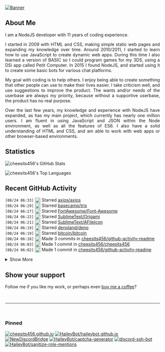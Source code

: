 [![Banner][banner-img]][banner-link]

## About Me

<p align="justify">I am a NodeJS developer with 11 years of coding experience.</p>

<p align="justify">I started in 2009 with HTML and CSS, making simple static web pages and expanding my knowledge over time. Around 2010/2011, I started to learn how to use JavaScript to create dynamic web apps. During this time I also learned a version of BASIC so I could program games for my 3DS, using a DSi app called Petit Computer. In 2015 I found NodeJS, and started using it to create some basic bots for various chat platforms.</p>

<p align="justify">My goal with coding is to help others. I enjoy being able to create something that other people can use to make their lives easier. I take criticism well, and use suggestions to improve the product. The wants and/or needs of the userbase are always my priority, because without a supportive userbase, the product has no real purpose.</p>

<p align="justify">Over the last few years, my knowledge and experience with NodeJS have expanded, as has my main project, which currently has nearly one million users. I am fluent in using JavaScript and JSON within the Node environment, as well as all the features of ES6. I also have a solid understanding of HTML and CSS, and am able to work with web apps or other browser-based environments.</p>

## Statistics

![cheesits456's GitHub Stats][github-stats-img]

![cheesits456's Top Languages][github-langs-img]

## Recent GitHub Activity

<!--START_SECTION:activity-->
`[08/24 06:33]` <img alt="⭐" src="https://github.com/cheesits456/github-activity-readme/raw/master/icons/star.png" align="top" height="18"> Starred [axios/axios](https://github.com/axios/axios)  
`[08/24 06:29]` <img alt="⭐" src="https://github.com/cheesits456/github-activity-readme/raw/master/icons/star.png" align="top" height="18"> Starred [basecamp/trix](https://github.com/basecamp/trix)  
`[08/24 06:27]` <img alt="⭐" src="https://github.com/cheesits456/github-activity-readme/raw/master/icons/star.png" align="top" height="18"> Starred [FortAwesome/Font-Awesome](https://github.com/FortAwesome/Font-Awesome)  
`[08/24 06:22]` <img alt="⭐" src="https://github.com/cheesits456/github-activity-readme/raw/master/icons/star.png" align="top" height="18"> Starred [SublimeText/Origami](https://github.com/SublimeText/Origami)  
`[08/24 06:21]` <img alt="⭐" src="https://github.com/cheesits456/github-activity-readme/raw/master/icons/star.png" align="top" height="18"> Starred [SublimeText/AFileIcon](https://github.com/SublimeText/AFileIcon)  
`[08/24 06:19]` <img alt="⭐" src="https://github.com/cheesits456/github-activity-readme/raw/master/icons/star.png" align="top" height="18"> Starred [denoland/deno](https://github.com/denoland/deno)  
`[08/24 06:19]` <img alt="⭐" src="https://github.com/cheesits456/github-activity-readme/raw/master/icons/star.png" align="top" height="18"> Starred [bitcoin/bitcoin](https://github.com/bitcoin/bitcoin)  
`[08/24 06:18]` <img alt="📝" src="https://github.com/cheesits456/github-activity-readme/raw/master/icons/commit.png" align="top" height="18"> Made 3 commits in [cheesits456/github-activity-readme](https://github.com/cheesits456/github-activity-readme)  
`[08/24 06:03]` <img alt="📝" src="https://github.com/cheesits456/github-activity-readme/raw/master/icons/commit.png" align="top" height="18"> Made 1 commit in [cheesits456/cheesits456](https://github.com/cheesits456/cheesits456)  
`[08/24 06:02]` <img alt="📝" src="https://github.com/cheesits456/github-activity-readme/raw/master/icons/commit.png" align="top" height="18"> Made 1 commit in [cheesits456/github-activity-readme](https://github.com/cheesits456/github-activity-readme)  

<details><summary>Show More</summary>

`[08/24 05:55]` <img alt="📝" src="https://github.com/cheesits456/github-activity-readme/raw/master/icons/commit.png" align="top" height="18"> Made 1 commit in [cheesits456/cheesits456](https://github.com/cheesits456/cheesits456)  
`[08/24 05:55]` <img alt="📝" src="https://github.com/cheesits456/github-activity-readme/raw/master/icons/commit.png" align="top" height="18"> Made 3 commits in [cheesits456/github-activity-readme](https://github.com/cheesits456/github-activity-readme)  
`[08/24 04:53]` <img alt="📝" src="https://github.com/cheesits456/github-activity-readme/raw/master/icons/commit.png" align="top" height="18"> Made 1 commit in [cheesits456/cheesits456](https://github.com/cheesits456/cheesits456)  
`[08/24 04:52]` <img alt="📝" src="https://github.com/cheesits456/github-activity-readme/raw/master/icons/commit.png" align="top" height="18"> Made 3 commits in [cheesits456/github-activity-readme](https://github.com/cheesits456/github-activity-readme)  
`[08/24 04:03]` <img alt="📝" src="https://github.com/cheesits456/github-activity-readme/raw/master/icons/commit.png" align="top" height="18"> Made 1 commit in [cheesits456/cheesits456](https://github.com/cheesits456/cheesits456)  
`[08/24 04:03]` <img alt="📝" src="https://github.com/cheesits456/github-activity-readme/raw/master/icons/commit.png" align="top" height="18"> Made 2 commits in [cheesits456/github-activity-readme](https://github.com/cheesits456/github-activity-readme)  
`[08/24 03:35]` <img alt="📝" src="https://github.com/cheesits456/github-activity-readme/raw/master/icons/commit.png" align="top" height="18"> Made 1 commit in [cheesits456/cheesits456](https://github.com/cheesits456/cheesits456)  
`[08/24 03:31]` <img alt="📝" src="https://github.com/cheesits456/github-activity-readme/raw/master/icons/commit.png" align="top" height="18"> Made 9 commits in [cheesits456/github-activity-readme](https://github.com/cheesits456/github-activity-readme)  
`[08/24 01:23]` <img alt="📝" src="https://github.com/cheesits456/github-activity-readme/raw/master/icons/commit.png" align="top" height="18"> Made 1 commit in [HaileyBot/sanitize-role-mentions](https://github.com/HaileyBot/sanitize-role-mentions)  
`[08/23 23:44]` <img alt="📝" src="https://github.com/cheesits456/github-activity-readme/raw/master/icons/commit.png" align="top" height="18"> Made 2 commits in [cheesits456/ReactionPics](https://github.com/cheesits456/ReactionPics)  
`[08/23 21:36]` <img alt="📝" src="https://github.com/cheesits456/github-activity-readme/raw/master/icons/commit.png" align="top" height="18"> Made 6 commits in [HaileyBot/sanitize-role-mentions](https://github.com/HaileyBot/sanitize-role-mentions)  
`[08/23 19:32]` <img alt="📝" src="https://github.com/cheesits456/github-activity-readme/raw/master/icons/commit.png" align="top" height="18"> Made 11 commits in [cheesits456/github-activity-readme](https://github.com/cheesits456/github-activity-readme)  
`[08/23 16:14]` <img alt="⭐" src="https://github.com/cheesits456/github-activity-readme/raw/master/icons/star.png" align="top" height="18"> Starred [HaileyBot/sanitize-role-mentions](https://github.com/HaileyBot/sanitize-role-mentions)  
`[08/23 15:56]` <img alt="📝" src="https://github.com/cheesits456/github-activity-readme/raw/master/icons/commit.png" align="top" height="18"> Made 1 commit in [cheesits456/cheesits456](https://github.com/cheesits456/cheesits456)  
`[08/23 15:55]` <img alt="📝" src="https://github.com/cheesits456/github-activity-readme/raw/master/icons/commit.png" align="top" height="18"> Made 2 commits in [cheesits456/github-activity-readme](https://github.com/cheesits456/github-activity-readme)  
`[08/23 15:49]` <img alt="📝" src="https://github.com/cheesits456/github-activity-readme/raw/master/icons/commit.png" align="top" height="18"> Made 1 commit in [cheesits456/cheesits456](https://github.com/cheesits456/cheesits456)  
`[08/23 15:44]` <img alt="📝" src="https://github.com/cheesits456/github-activity-readme/raw/master/icons/commit.png" align="top" height="18"> Made 1 commit in [cheesits456/github-activity-readme](https://github.com/cheesits456/github-activity-readme)  
`[08/23 14:03]` <img alt="📝" src="https://github.com/cheesits456/github-activity-readme/raw/master/icons/commit.png" align="top" height="18"> Made 2 commits in [cheesits456/discord-ssh-bot](https://github.com/cheesits456/discord-ssh-bot)  
`[08/23 13:27]` <img alt="📝" src="https://github.com/cheesits456/github-activity-readme/raw/master/icons/commit.png" align="top" height="18"> Made 1 commit in [cheesits456/github-activity-readme](https://github.com/cheesits456/github-activity-readme)  
`[08/23 13:22]` <img alt="📝" src="https://github.com/cheesits456/github-activity-readme/raw/master/icons/commit.png" align="top" height="18"> Made 1 commit in [cheesits456/cheesits456](https://github.com/cheesits456/cheesits456)  
`[08/23 13:21]` <img alt="📝" src="https://github.com/cheesits456/github-activity-readme/raw/master/icons/commit.png" align="top" height="18"> Made 1 commit in [cheesits456/github-activity-readme](https://github.com/cheesits456/github-activity-readme)  
`[08/23 13:19]` <img alt="🍴" src="https://github.com/cheesits456/github-activity-readme/raw/master/icons/fork.png" align="top" height="18"> Forked [jamesgeorge007/github-activity-readme](https://github.com/jamesgeorge007/github-activity-readme) to [cheesits456/github-activity-readme](https://github.com/cheesits456/github-activity-readme)  
`[08/23 13:12]` <img alt="📝" src="https://github.com/cheesits456/github-activity-readme/raw/master/icons/commit.png" align="top" height="18"> Made 2 commits in [cheesits456/ReactionPics](https://github.com/cheesits456/ReactionPics)  
`[08/23 09:20]` <img alt="❗️" src="https://github.com/cheesits456/github-activity-readme/raw/master/icons/issue.png" align="top" height="18"> Closed issue [#1](https://github.com//HaileyBot/HaileyBot/issues/1) in [HaileyBot/HaileyBot](https://github.com/HaileyBot/HaileyBot)  
`[08/23 03:38]` <img alt="📝" src="https://github.com/cheesits456/github-activity-readme/raw/master/icons/commit.png" align="top" height="18"> Made 3 commits in [cheesits456/cheesits456](https://github.com/cheesits456/cheesits456)  
`[08/22 23:52]` <img alt="📝" src="https://github.com/cheesits456/github-activity-readme/raw/master/icons/commit.png" align="top" height="18"> Made 2 commits in [HaileyBot/sanitize-role-mentions](https://github.com/HaileyBot/sanitize-role-mentions)  
`[08/22 10:21]` <img alt="⭐" src="https://github.com/cheesits456/github-activity-readme/raw/master/icons/star.png" align="top" height="18"> Starred [CypherpunkArmory/UserLAnd](https://github.com/CypherpunkArmory/UserLAnd)  
`[08/22 09:47]` <img alt="➕" src="https://github.com/cheesits456/github-activity-readme/raw/master/icons/create-repo.png" align="top" height="18"> Created repository [HaileyBot/sanitize-role-mentions](https://github.com/HaileyBot/sanitize-role-mentions)  
`[08/22 06:14]` <img alt="⭐" src="https://github.com/cheesits456/github-activity-readme/raw/master/icons/star.png" align="top" height="18"> Starred [jashkenas/coffee-script-tmbundle](https://github.com/jashkenas/coffee-script-tmbundle)  
`[08/22 06:13]` <img alt="📝" src="https://github.com/cheesits456/github-activity-readme/raw/master/icons/commit.png" align="top" height="18"> Made 1 commit in [cheesits456/discord.js](https://github.com/cheesits456/discord.js)  
`[08/22 05:52]` <img alt="⭐" src="https://github.com/cheesits456/github-activity-readme/raw/master/icons/star.png" align="top" height="18"> Starred [sustained/CoffeeScript-Sublime-Plugin](https://github.com/sustained/CoffeeScript-Sublime-Plugin)  
`[08/22 05:52]` <img alt="⭐" src="https://github.com/cheesits456/github-activity-readme/raw/master/icons/star.png" align="top" height="18"> Starred [lucagrulla/node-tail](https://github.com/lucagrulla/node-tail)  
`[08/22 05:40]` <img alt="⭐" src="https://github.com/cheesits456/github-activity-readme/raw/master/icons/star.png" align="top" height="18"> Starred [bevry/cson](https://github.com/bevry/cson)  
`[08/22 05:34]` <img alt="⭐" src="https://github.com/cheesits456/github-activity-readme/raw/master/icons/star.png" align="top" height="18"> Starred [jessepollak/card](https://github.com/jessepollak/card)  
`[08/22 05:25]` <img alt="📝" src="https://github.com/cheesits456/github-activity-readme/raw/master/icons/commit.png" align="top" height="18"> Made 3 commits in [cheesits456/discord.js](https://github.com/cheesits456/discord.js)  
`[08/22 04:24]` <img alt="⭐" src="https://github.com/cheesits456/github-activity-readme/raw/master/icons/star.png" align="top" height="18"> Starred [jashkenas/coffeescript](https://github.com/jashkenas/coffeescript)  
`[08/22 04:11]` <img alt="📝" src="https://github.com/cheesits456/github-activity-readme/raw/master/icons/commit.png" align="top" height="18"> Made 1 commit in [cheesits456/github-readme-stats](https://github.com/cheesits456/github-readme-stats)  
`[08/22 01:44]` <img alt="🍴" src="https://github.com/cheesits456/github-activity-readme/raw/master/icons/fork.png" align="top" height="18"> Forked [discordjs/discord.js](https://github.com/discordjs/discord.js) to [cheesits456/discord.js](https://github.com/cheesits456/discord.js)  
`[08/20 16:17]` <img alt="📝" src="https://github.com/cheesits456/github-activity-readme/raw/master/icons/commit.png" align="top" height="18"> Made 7 commits in [cheesits456/ReactionPics](https://github.com/cheesits456/ReactionPics)  
`[08/20 14:42]` <img alt="📝" src="https://github.com/cheesits456/github-activity-readme/raw/master/icons/commit.png" align="top" height="18"> Made 1 commit in [cheesits456/indent-remover](https://github.com/cheesits456/indent-remover)  
`[08/20 13:49]` <img alt="⭐" src="https://github.com/cheesits456/github-activity-readme/raw/master/icons/star.png" align="top" height="18"> Starred [ForEvolve/bootstrap-dark](https://github.com/ForEvolve/bootstrap-dark)  
`[08/20 07:16]` <img alt="⭐" src="https://github.com/cheesits456/github-activity-readme/raw/master/icons/star.png" align="top" height="18"> Starred [be5invis/Iosevka](https://github.com/be5invis/Iosevka)  
`[08/20 06:49]` <img alt="⭐" src="https://github.com/cheesits456/github-activity-readme/raw/master/icons/star.png" align="top" height="18"> Starred [timotejroiko/discord.js-light](https://github.com/timotejroiko/discord.js-light)  
`[08/20 06:23]` <img alt="⭐" src="https://github.com/cheesits456/github-activity-readme/raw/master/icons/star.png" align="top" height="18"> Starred [cheesits456/indent-remover](https://github.com/cheesits456/indent-remover)  
`[08/20 06:23]` <img alt="⭐" src="https://github.com/cheesits456/github-activity-readme/raw/master/icons/star.png" align="top" height="18"> Starred [cheesits456/party-lighting](https://github.com/cheesits456/party-lighting)  
`[08/20 06:23]` <img alt="⭐" src="https://github.com/cheesits456/github-activity-readme/raw/master/icons/star.png" align="top" height="18"> Starred [cheesits456/ReactionPics](https://github.com/cheesits456/ReactionPics)  

</details>
<!--END_SECTION:activity-->

## Show your support

Follow me if you like my work, or perhaps even [buy me a coffee][donate]?

<br><hr><br>

### Pinned

[![cheesits456.github.io][pin1-img]][pin1-link]
[![HaileyBot/haileybot.github.io][pin2-img]][pin2-link]
[![NewDiscordBridge][pin3-img]][pin3-link]
[![HaileyBot/captcha-generator][pin4-img]][pin4-link]
[![discord-ssh-bot][pin5-img]][pin5-link]
[![HaileyBot/sanitize-role-mentions][pin6-img]][pin6-link]



<!-- Link anchors -->
[banner-img]: https://raw.githubusercontent.com/cheesits456/cheesits456/master/personal-banner.gif
[banner-link]: https://social.cheesits456.dev

[donate]: https://donate.haileybot.com

[website-img]: https://img.shields.io/badge/-Website-e722e7?style=for-the-badge
[website-link]: https://cheesits456.dev
[discord-img]: https://img.shields.io/badge/-Discord-e722e7?style=for-the-badge
[discord-link]: https://discord.gg/7QH4YeD
[email-img]: https://img.shields.io/badge/-E--Mail-e722e7?style=for-the-badge
[email-link]: mailto:quin@cheesits456.dev

[github-stats-img]: https://cheesits456-readme-stats.vercel.app/api?username=cheesits456&count_private=true&show_icons=true&include_all_commits=true
[github-langs-img]: https://cheesits456-readme-stats.vercel.app/api/top-langs?username=cheesits456&layout=compact&hide=smarty

[pin1-img]: https://cheesits456-readme-stats.vercel.app/api/pin/?username=cheesits456&repo=cheesits456.github.io
[pin1-link]: https://github.com/cheesits456/cheesits456.github.io
[pin2-img]: https://cheesits456-readme-stats.vercel.app/api/pin/?username=HaileyBot&repo=haileybot.github.io&show_owner=true
[pin2-link]: https://github.com/HaileyBot/haileybot.github.io
[pin3-img]: https://cheesits456-readme-stats.vercel.app/api/pin/?username=cheesits456&repo=NewDiscordBridge
[pin3-link]: https://github.com/cheesits456/NewDiscordBridge
[pin4-img]: https://cheesits456-readme-stats.vercel.app/api/pin/?username=HaileyBot&repo=captcha-generator&show_owner=true
[pin4-link]: https://github.com/HaileyBot/captcha-generator
[pin5-img]: https://cheesits456-readme-stats.vercel.app/api/pin/?username=cheesits456&repo=discord-ssh-bot
[pin5-link]: https://github.com/cheesits456/discord-ssh-bot
[pin6-img]: https://cheesits456-readme-stats.vercel.app/api/pin/?username=HaileyBot&repo=sanitize-role-mentions&show_owner=true
[pin6-link]: https://github.com/HaileyBot/sanitize-role-mentions
